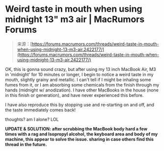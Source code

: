 <!--yml
category: 未分类
date: 2024-05-29 12:33:04
-->

# Weird taste in mouth when using midnight 13" m3 air | MacRumors Forums

> 来源：[https://forums.macrumors.com/threads/weird-taste-in-mouth-when-using-midnight-13-m3-air.2422177/](https://forums.macrumors.com/threads/weird-taste-in-mouth-when-using-midnight-13-m3-air.2422177/)

OK, this is gonna sound crazy, but after using my 13 inch MacBook Air, M3 in 'midnight' for 10 minutes or longer, I begin to notice a weird taste in my mouth, slightly grainy and metallic. I can't tell if I might be inhaling some fumes from it, or I am absorbing some chemicals from the finish through my hands (midnight w/ anodization). I have other MacBooks in the house (none in this finish or generation), and have never experienced this before.

I have also reproduce this by stopping use and re-starting on and off, and the taste immediately comes back!

thoughts? am I alone? LOL

**UPDATE & SOLUTION: after scrubbing the MacBook body hard a few times with a rag and Isopropyl alcohol, the keyboard area and body of my machine, this appear to solve the issue. sharing in case others find this thread in the future.**